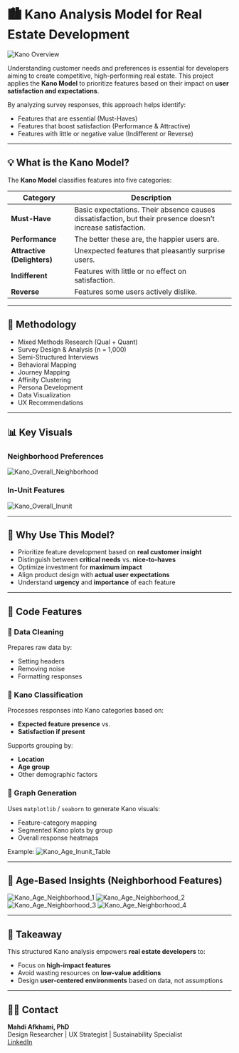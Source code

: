 # 🏙️ Kano Analysis Model for Real Estate Development

![Kano Overview](https://github.com/user-attachments/assets/9fef7aa5-0b87-4ef2-b09e-d84dadc5a654)

Understanding customer needs and preferences is essential for developers aiming to create competitive, high-performing real estate. This project applies the **Kano Model** to prioritize features based on their impact on **user satisfaction and expectations**.

By analyzing survey responses, this approach helps identify:
- Features that are essential (Must-Haves)
- Features that boost satisfaction (Performance & Attractive)
- Features with little or negative value (Indifferent or Reverse)

---

## 💡 What is the Kano Model?

The **Kano Model** classifies features into five categories:

| Category      | Description |
|---------------|-------------|
| **Must-Have** | Basic expectations. Their absence causes dissatisfaction, but their presence doesn’t increase satisfaction. |
| **Performance** | The better these are, the happier users are. |
| **Attractive (Delighters)** | Unexpected features that pleasantly surprise users. |
| **Indifferent** | Features with little or no effect on satisfaction. |
| **Reverse** | Features some users actively dislike. |

---

## 🧪 Methodology

- Mixed Methods Research (Qual + Quant)
- Survey Design & Analysis (n = 1,000)
- Semi-Structured Interviews
- Behavioral Mapping
- Journey Mapping
- Affinity Clustering
- Persona Development
- Data Visualization
- UX Recommendations

---

## 📊 Key Visuals

### Neighborhood Preferences
![Kano_Overall_Neighborhood](https://github.com/user-attachments/assets/70a95717-3833-417f-813a-2279d88124ee)

### In-Unit Features
![Kano_Overall_Inunit](https://github.com/user-attachments/assets/6da007d9-fd01-486a-b170-33293c5df9b2)

---

## 🎯 Why Use This Model?

- Prioritize feature development based on **real customer insight**
- Distinguish between **critical needs** vs. **nice-to-haves**
- Optimize investment for **maximum impact**
- Align product design with **actual user expectations**
- Understand **urgency** and **importance** of each feature

---

## 🧰 Code Features

### 🔹 Data Cleaning

Prepares raw data by:
- Setting headers
- Removing noise
- Formatting responses

### 🔹 Kano Classification

Processes responses into Kano categories based on:
- **Expected feature presence** vs.
- **Satisfaction if present**

Supports grouping by:
- **Location**
- **Age group**
- Other demographic factors

### 🔹 Graph Generation

Uses `matplotlib` / `seaborn` to generate Kano visuals:
- Feature-category mapping
- Segmented Kano plots by group
- Overall response heatmaps

Example:
![Kano_Age_Inunit_Table](https://github.com/user-attachments/assets/b70d72f5-4459-4a62-9028-0a56b2576b97)

---

## 📂 Age-Based Insights (Neighborhood Features)

![Kano_Age_Neighborhood_1](https://github.com/user-attachments/assets/7e18f395-0eed-48b1-b0a3-6a28b7bc471b)
![Kano_Age_Neighborhood_2](https://github.com/user-attachments/assets/a331925a-7905-432f-89f4-d90cb0d03304)
![Kano_Age_Neighborhood_3](https://github.com/user-attachments/assets/00abae61-71ae-458c-8e96-14fb824e2233)
![Kano_Age_Neighborhood_4](https://github.com/user-attachments/assets/80bd31d7-e94d-4da9-9267-8863918ba143)

---

## 📎 Takeaway

This structured Kano analysis empowers **real estate developers** to:
- Focus on **high-impact features**
- Avoid wasting resources on **low-value additions**
- Design **user-centered environments** based on data, not assumptions

---

## 🧑‍💼 Contact

**Mahdi Afkhami, PhD**  
Design Researcher | UX Strategist | Sustainability Specialist  
[LinkedIn](https://www.linkedin.com/in/mahdi-afkhami) 
